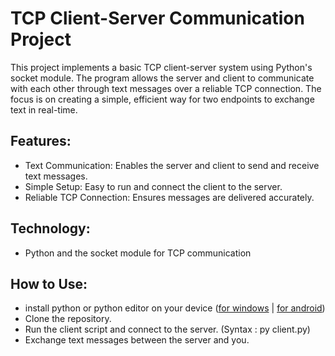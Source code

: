 # TCP Client-Server Communication Project

This project implements a basic TCP client-server system using Python's socket module. The program allows the server and client to communicate with each other through text messages over a reliable TCP connection. The focus is on creating a simple, efficient way for two endpoints to exchange text in real-time.

## Features:
- Text Communication: Enables the server and client to send and receive text messages.
- Simple Setup: Easy to run and connect the client to the server.
- Reliable TCP Connection: Ensures messages are delivered accurately.

## Technology:
- Python and the socket module for TCP communication

## How to Use:
- install python or python editor on your device (<a href = "https://www.python.org/downloads/">for windows</a> | <a href = "https://play.google.com/store/apps/details?id=ru.iiec.pydroid3&hl=en_US">for android</a>)
- Clone the repository.
- Run the client script and connect to the server. (Syntax : py client.py)
- Exchange text messages between the server and you.
